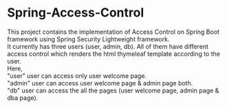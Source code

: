 # Spring-Access-Control  
This project contains the implementation of Access Control on Spring Boot framework using Spring Security Lightweight framework.  
It currently has three users (user, admin, db). All of them have different access control which renders the html thymeleaf template according to the user.  
Here,  
"user" user can access only user welcome page.  
"admin" user can access user welcome page & admin page both.  
"db" user can access the all the pages (user welcome page, admin page & dba page).  
